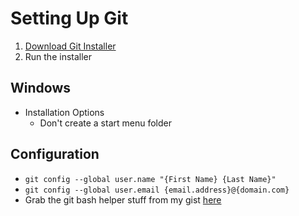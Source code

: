 # Setting Up Git

1. [Download Git Installer](https://git-scm.com/downloads)
2. Run the installer

## Windows

- Installation Options
  - Don't create a start menu folder

## Configuration

- `git config --global user.name "{First Name} {Last Name}"`
- `git config --global user.email {email.address}@{domain.com}`
- Grab the git bash helper stuff from my gist [here](https://gist.github.com/dsthedev/f1a54a3d2f9c245efe842b78b2fe1293)